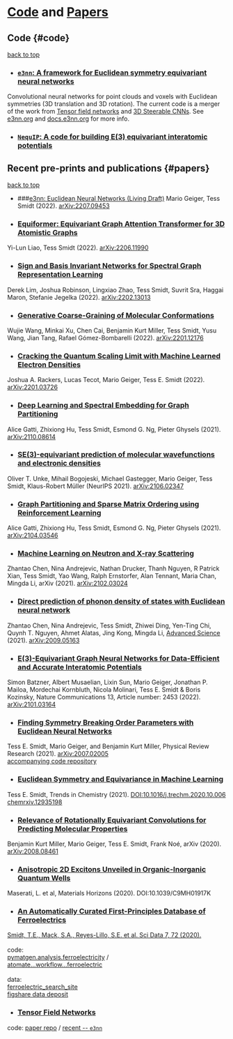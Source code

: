 # [Code](#code) and [Papers](#papers)

## Code {#code} 
[back to top](/code_and_papers)

* ### [`e3nn`: A framework for Euclidean symmetry equivariant neural networks](https://e3nn.org/)
Convolutional neural networks for point clouds and voxels with Euclidean symmetries (3D translation and 3D rotation). The current code is a merger of the work from [Tensor field networks](https://arxiv.org/abs/1802.08219) and [3D Steerable CNNs](https://arxiv.org/abs/1807.02547). See [e3nn.org](https://e3nn.org) and [docs.e3nn.org](https://docs.e3nn.org/en/stable/) for more info.

* ### [`NequIP`: A code for building E(3) equivariant interatomic potentials](https://github.com/mir-group/nequip)

## Recent pre-prints and publications {#papers}
[back to top](/code_and_papers)

* ###[e3nn: Euclidean Neural Networks (Living Draft)](https://arxiv.org/abs/2207.09453)
Mario Geiger, Tess Smidt (2022). [arXiv:2207.09453](https://arxiv.org/abs/2207.09453)

* ### [Equiformer: Equivariant Graph Attention Transformer for 3D Atomistic Graphs](https://arxiv.org/abs/2206.11990)
Yi-Lun Liao, Tess Smidt (2022). [arXiv:2206.11990](https://arxiv.org/abs/2206.11990)

* ### [Sign and Basis Invariant Networks for Spectral Graph Representation Learning](https://arxiv.org/abs/2202.13013)
Derek Lim, Joshua Robinson, Lingxiao Zhao, Tess Smidt, Suvrit Sra, Haggai Maron, Stefanie Jegelka (2022). [arXiv:2202.13013](https://arxiv.org/abs/2202.13013)

* ### [Generative Coarse-Graining of Molecular Conformations](https://arxiv.org/abs/2201.12176)
Wujie Wang, Minkai Xu, Chen Cai, Benjamin Kurt Miller, Tess Smidt, Yusu Wang, Jian Tang, Rafael Gómez-Bombarelli (2022). [arXiv:2201.12176](https://arxiv.org/abs/2201.12176)

* ### [Cracking the Quantum Scaling Limit with Machine Learned Electron Densities](https://arxiv.org/abs/2201.03726)
Joshua A. Rackers, Lucas Tecot, Mario Geiger, Tess E. Smidt (2022). [arXiv:2201.03726](https://arxiv.org/abs/2201.03726)

* ### [Deep Learning and Spectral Embedding for Graph Partitioning](https://arxiv.org/abs/2110.08614)
Alice Gatti, Zhixiong Hu, Tess Smidt, Esmond G. Ng, Pieter Ghysels (2021). [arXiv:2110.08614](https://arxiv.org/abs/2110.08614)

* ### [SE(3)-equivariant prediction of molecular wavefunctions and electronic densities](https://proceedings.neurips.cc/paper/2021/hash/78f1893678afbeaa90b1fa01b9cfb860-Abstract.html)
Oliver T. Unke, Mihail Bogojeski, Michael Gastegger, Mario Geiger, Tess Smidt, Klaus-Robert Müller (NeurIPS 2021). [arXiv:2106.02347](https://arxiv.org/abs/2106.02347)

* ### [Graph Partitioning and Sparse Matrix Ordering using Reinforcement Learning](https://arxiv.org/abs/2104.03546)
Alice Gatti, Zhixiong Hu, Tess Smidt, Esmond G. Ng, Pieter Ghysels (2021). [arXiv:2104.03546](https://arxiv.org/abs/2104.03546)

* ### [Machine Learning on Neutron and X-ray Scattering](https://arxiv.org/abs/2102.03024)
Zhantao Chen, Nina Andrejevic, Nathan Drucker, Thanh Nguyen, R Patrick Xian, Tess Smidt, Yao Wang, Ralph Ernstorfer, Alan Tennant, Maria Chan, Mingda Li, arXiv (2021). [arXiv:2102.03024](https://arxiv.org/abs/2102.03024)

* ### [Direct prediction of phonon density of states with Euclidean neural network](https://onlinelibrary.wiley.com/doi/10.1002/advs.202004214)
Zhantao Chen, Nina Andrejevic, Tess Smidt, Zhiwei Ding, Yen-Ting Chi, Quynh T. Nguyen, Ahmet Alatas, Jing Kong, Mingda Li, [Advanced Science](https://onlinelibrary.wiley.com/doi/10.1002/advs.202004214) (2021). [arXiv:2009.05163](https://arxiv.org/abs/2009.05163)

* ### [E(3)-Equivariant Graph Neural Networks for Data-Efficient and Accurate Interatomic Potentials](https://www.nature.com/articles/s41467-022-29939-5)
Simon Batzner, Albert Musaelian, Lixin Sun, Mario Geiger, Jonathan P. Mailoa, Mordechai Kornbluth, Nicola Molinari, Tess E. Smidt & Boris Kozinsky, Nature Communications 13, Article number: 2453 (2022). [arXiv:2101.03164](https://arxiv.org/abs/2101.03164)

* ### [Finding Symmetry Breaking Order Parameters with Euclidean Neural Networks](https://journals.aps.org/prresearch/abstract/10.1103/PhysRevResearch.3.L012002)
Tess E. Smidt, Mario Geiger, and Benjamin Kurt Miller, Physical Review Research (2021). [arXiv:2007.02005](https://arxiv.org/abs/2007.02005)
<br>
[accompanying code repository](https://github.com/blondegeek/e3nn_symm_breaking)

* ### [Euclidean Symmetry and Equivariance in Machine Learning](https://www.sciencedirect.com/science/article/pii/S2589597420302641)
Tess E. Smidt, Trends in Chemistry (2021). [DOI:10.1016/j.trechm.2020.10.006](https://doi.org/10.1016/j.trechm.2020.10.006) [chemrxiv.12935198](https://doi.org/10.26434/chemrxiv.12935198.v1)

* ### [Relevance of Rotationally Equivariant Convolutions for Predicting Molecular Properties](https://arxiv.org/abs/2008.08461)
Benjamin Kurt Miller, Mario Geiger, Tess E. Smidt, Frank Noé, arXiv (2020). [arXiv:2008.08461](https://arxiv.org/abs/2008.08461)

* ### [Anisotropic 2D Excitons Unveiled in Organic-Inorganic Quantum Wells](https://pubs.rsc.org/en/content/articlelanding/2020/mh/c9mh01917k)
Maserati, L. et al, Materials Horizons (2020). DOI:10.1039/C9MH01917K

* ### [An Automatically Curated First-Principles Database of Ferroelectrics](https://doi.org/10.1038/s41597-020-0407-9) 
[Smidt, T.E., Mack, S.A., Reyes-Lillo, S.E. et al. Sci Data 7, 72 (2020).](https://www.nature.com/articles/s41597-020-0407-9#citeas)
<br>
<br>
code:
<br>
[pymatgen.analysis.ferroelectricity](https://github.com/materialsproject/pymatgen/tree/master/pymatgen/analysis/ferroelectricity) /
<br>
[atomate...workflow...ferroelectric](https://github.com/hackingmaterials/atomate/blob/master/atomate/vasp/workflows/base/ferroelectric.py)
<br>
<br>
data:
<br>
[ferroelectric_search_site](https://blondegeek.github.io/ferroelectric_search_site/)
<br>
[figshare data deposit](https://dx.doi.org/10.6084/m9.figshare.6025634)

* ### [Tensor Field Networks](https://arxiv.org/abs/1802.08219) 
code: [paper repo](https://github.com/tensorfieldnetworks/tensorfieldnetworks) / [recent -- `e3nn`](https://github.com/e3nn/e3nn)
